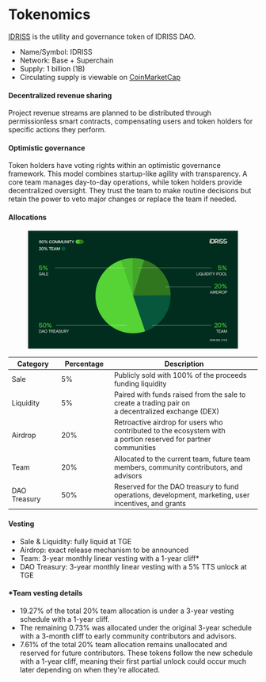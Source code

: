 # Tokenomics

[IDRISS](https://basescan.org/token/0x000096630066820566162c94874a776532705231) is the utility and governance token of IDRISS DAO.

* Name/Symbol: IDRISS
* Network: Base + Superchain
* Supply: 1 billion (1B)
* Circulating supply is viewable on [CoinMarketCap](https://coinmarketcap.com/currencies/idriss/)

#### Decentralized revenue sharing

Project revenue streams are planned to be distributed through permissionless smart contracts, compensating users and token holders for specific actions they perform.

#### Optimistic governance

Token holders have voting rights within an optimistic governance framework. This model combines startup-like agility with transparency. A core team manages day-to-day operations, while token holders provide decentralized oversight. They trust the team to make routine decisions but retain the power to veto major changes or replace the team if needed.

#### Allocations

<figure><img src="../.gitbook/assets/IDRISS_Allocations.png" alt=""><figcaption></figcaption></figure>



<table><thead><tr><th width="114">Category</th><th width="111">Percentage</th><th width="525">Description</th></tr></thead><tbody><tr><td>Sale</td><td>5%</td><td>Publicly sold with 100% of the proceeds funding liquidity</td></tr><tr><td>Liquidity</td><td>5%</td><td>Paired with funds raised from the sale to create a trading pair on<br>a decentralized exchange (DEX)</td></tr><tr><td>Airdrop</td><td>20%</td><td>Retroactive airdrop for users who contributed to the ecosystem with <br>a portion reserved for partner communities</td></tr><tr><td>Team</td><td>20%</td><td>Allocated to the current team, future team members, community contributors, and advisors</td></tr><tr><td>DAO Treasury</td><td>50%</td><td>Reserved for the DAO treasury to fund operations, development, marketing, user incentives, and grants</td></tr></tbody></table>

#### **Vesting**

* Sale & Liquidity: fully liquid at TGE
* Airdrop: exact release mechanism to be announced
* Team: 3-year monthly linear vesting with a 1-year cliff\*
* DAO Treasury: 3-year monthly linear vesting with a 5% TTS unlock at TGE

#### \*Team vesting details

* 19.27% of the total 20% team allocation is under a 3-year vesting schedule with a 1-year cliff.
* The remaining 0.73% was allocated under the original 3-year schedule with a 3-month cliff to early community contributors and advisors.
* 7.61% of the total 20% team allocation remains unallocated and reserved for future contributors. These tokens follow the new schedule with a 1-year cliff, meaning their first partial unlock could occur much later depending on when they're allocated.





